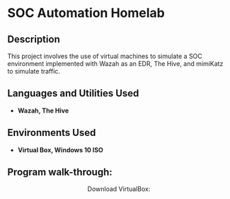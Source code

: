 <h1>SOC Automation Homelab</h1>

<h2>Description</h2>
This project involves the use of virtual machines to simulate a SOC environment implemented with Wazah as an EDR, The Hive, and mimiKatz to simulate traffic.   
<br />


<h2>Languages and Utilities Used</h2>

- <b>Wazah, The Hive</b> 


<h2>Environments Used </h2>

- <b>Virtual Box, Windows 10 ISO</b> 

<h2>Program walk-through:</h2>

<p align="center">
Download VirtualBox: <br/>
